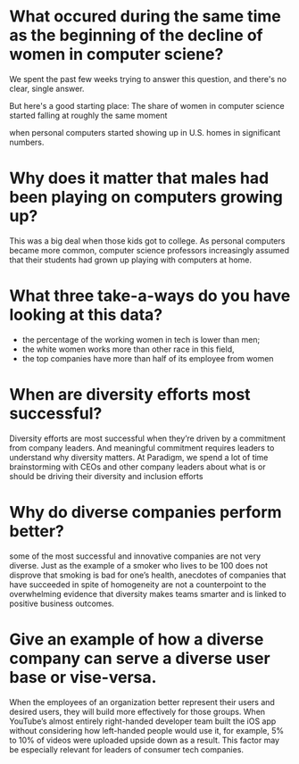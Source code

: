# What occured during the same time as the beginning of the decline of women in computer sciene?
We spent the past few weeks trying to answer this question, and there's no clear, single answer.

But here's a good starting place: The share of women in computer science started falling at roughly the same moment 

 when personal computers started showing up in U.S. homes in significant numbers.
 # Why does it matter that males had been playing on computers growing up?
 This was a big deal when those kids got to college. As personal computers became more common, computer science professors increasingly assumed that their students had grown up playing with computers at home.

 # What three take-a-ways do you have looking at this data?

 - the percentage of the working women in tech is lower than men;
 - the white women works more than other race in this field,
 - the top companies have more than half of its employee from women

 # When are diversity efforts most successful?
 Diversity efforts are most successful when they’re driven by a commitment from company leaders. And meaningful commitment requires leaders to understand why diversity matters. At Paradigm, we spend a lot of time brainstorming with CEOs and other company leaders about what is or should be driving their diversity and inclusion efforts
# Why do diverse companies perform better?
some of the most successful and innovative companies are not very diverse. Just as the example of a smoker who lives to be 100 does not disprove that smoking is bad for one’s health, anecdotes of companies that have succeeded in spite of homogeneity are not a counterpoint to the overwhelming evidence that diversity makes teams smarter and is linked to positive business outcomes.  
# Give an example of how a diverse company can serve a diverse user base or vise-versa.
When the employees of an organization better represent their users and desired users, they will build more effectively for those groups. When YouTube’s almost entirely right-handed developer team built the iOS app without considering how left-handed people would use it, for example, 5% to 10% of videos were uploaded upside down as a result. This factor may be especially relevant for leaders of consumer tech companies.

